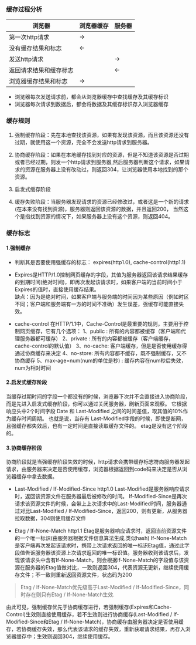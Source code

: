 ### 缓存过程分析
| 浏览器               | 浏览器缓存             | 服务器 |
| ---- | ---- | ---- |
| 第一次http请求 |      ->| |
|没有缓存结果和标志 |  <- | |
|发送http请求      |                        | ->|
|返回请求结果和缓存标志 |                    |   <-|
|浏览器缓存结果和标志  |->                    | |
- 浏览器每次发送请求前，都会从浏览器缓存中查找缓存及其缓存标识
- 浏览器每次请求到数据后，都会将数据及其缓存标识存入浏览器缓存

### 缓存规则
1. 强制缓存阶段：先在本地查找该资源，如果有发现该资源，而且该资源还没有过期，就使用这一个资源，完全不会发送http请求到服务器。

2. 协商缓存阶段：如果在本地缓存找到对应的资源，但是不知道该资源是否过期或者已经过期，则发一个http请求到服务器,然后服务器判断这个请求，如果请求的资源在服务器上没有改动过，则返回304，让浏览器使用本地找到的那个资源。

3. 启发式缓存阶段

4. 缓存失败阶段：当服务器发现请求的资源已经修改过，或者这是一个新的请求(在本来没有找到资源)，服务器则返回该资源的数据，并且返回200， 当然这个是指找到资源的情况下，如果服务器上没有这个资源，则返回404。

### 缓存标志

#### 1.强制缓存
- 判断其是否要使用强缓存的标志： expires(http1.0), cache-control(http1.1)
- Expires是HTTP/1.0控制网页缓存的字段，其值为服务器返回该请求结果缓存的到期时间(绝对时间)，即再次发起该请求时，如果客户端的当前时间小于Expires的值时，直接使用缓存结果。  
缺点：因为是绝对时间，如果客户端与服务端的时间因为某些原因（例如时区不同；客户端和服务端有一方的时间不准确）发生误差，强缓存可能直接失效。

- cache-control 在HTTP/1.1中，Cache-Control是最重要的规则，主要用于控制网页缓存，它有几个选项：
1、public  : 所有的内容都被缓存（客户端和代理服务器都可缓存）
2、private : 所有的内容都被缓存（客户端缓存，cache-control的默认值）
3、no-cache: 客户端缓存，但是是否使用缓存得通过协商缓存来决定
4、no-store: 所有内容都不缓存，既不强制缓存，又不协商缓存
5、max-age=num(num的单位是秒) : 缓存内容在num秒后失效，num为相对时间

#### 2.启发式缓存阶段

当缓存过期时间的字段一个都没有的时候，浏览器下次并不会直接进入协商阶段，而是先进入启发式缓存阶段，你可以通过关闭服务器，刷新页面来观察。
它根据响应头中2个时间字段 Date 和 Last-Modified 之间的时间差值，取其值的10%作为缓存时间周期。
也就是说，当存有 Last-Modified字段的时候，即使是断网，且强缓存都失效后，也有一定时间是直接读取缓存文件的。
etag是没有这个阶段的。

#### 3.协商缓存阶段
协商阶段就是当强缓存阶段失效的时候，http请求会携带缓存标志符向服务器发起请求，由服务器来决定是否使用缓存，浏览器根据返回到code码来决定是否从浏览器缓存中拿去数据。
- Last-Modified / If-Modified-Since http1.0
Last-Modified是服务器响应请求时，返回该资源文件在服务器最后被修改的时间。
If-Modified-Since是再次请求该资源文件的时候，会带上上次请求中的Last-Modified时间，服务器通过对比Last-Modified / If-Modified-Since，返回200，则有更新，从服务器拉取数据，304则使用缓存文件

- Etag / If-None-Match http1.1
Etag是服务器响应请求时，返回当前资源文件的一个唯一标识(由服务器根据文件信息算法生成,类似hash)
If-None-Match是客户端再次发起该请求时，携带上次请求返回的唯一标识Etag值，通过此字段值告诉服务器该资源上次请求返回的唯一标识值。服务器收到该请求后，发现该请求头中含有If-None-Match，则会根据If-None-Match的字段值与该资源在服务器的Etag值做对比，一致则返回304，代表资源无更新，继续使用缓存文件；不一致则重新返回资源文件，状态码为200
> Etag / If-None-Match优先级高于Last-Modified / If-Modified-Since，同时存在则只有Etag / If-None-Match生效.

由此可见，强制缓存优先于协商缓存进行，若强制缓存(Expires和Cache-Control)生效则直接使用缓存，若不生效则进行协商缓存(Last-Modified / If-Modified-Since和Etag / If-None-Match)，协商缓存由服务器决定是否使用缓存，若协商缓存失效，那么代表该请求的缓存失效，重新获取请求结果，再存入浏览器缓存中；生效则返回304，继续使用缓存。



